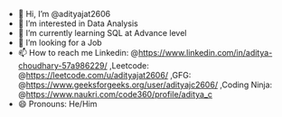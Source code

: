 - 👋 Hi, I’m @adityajat2606
- 👀 I’m interested in Data Analysis
- 🌱 I’m currently learning SQL at Advance level
- 💞️ I’m looking for a Job
- 📫 How to reach me  Linkedin: @https://www.linkedin.com/in/aditya-choudhary-57a986229/ ,Leetcode: @https://leetcode.com/u/adityajat2606/ ,GFG: @https://www.geeksforgeeks.org/user/adityajc2606/ ,Coding Ninja: @https://www.naukri.com/code360/profile/aditya_c
- 😄 Pronouns: He/Him

<!---
adityajat2606/adityajat2606 is a ✨ special ✨ repository because its `README.md` (this file) appears on your GitHub profile.
You can click the Preview link to take a look at your changes.
--->
